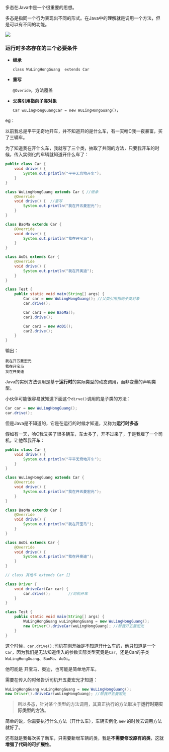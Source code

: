 多态在Java中是一个很重要的思想。

多态是指同一个行为表现出不同的形式。在Java中的理解就是调用一个方法，但是可以有不同的功能。

![](https://blog-1253198264.cos.ap-guangzhou.myqcloud.com/image-20210112164950977.png)



### 运行时多态存在的三个必要条件

- **继承**  

  `class WuLingHongGuang  extends Car` 

- **重写**

  `@Overide`，方法覆盖

- **父类引用指向子类对象** 

  `Car wuLingHongGuangCar = new WuLingHongGuang();`

  

eg：

以前我总是平平无奇地开车，并不知道开的是什么车，有一天哈C我一夜暴富，买了三辆车。

为了知道我在开什么车，我就写了三个类，抽取了共同的方法，只要我开车的时候，传入实例化的车辆就知道开什么车了：

```java
public class Car {
    void drive() {
        System.out.println("平平无奇地开车");
    }
}

class WuLingHongGuang extends Car { //继承
    @Override
    void drive() {	//重写
        System.out.println("我在开五菱宏光");
    }
}

class BaoMa extends Car {
    @Override
    void drive() {
        System.out.println("我在开宝马");
    }
}

class AoDi extends Car {
    @Override
    void drive() {
        System.out.println("我在开奥迪");
    }
}

class Test {
    public static void main(String[] args) {
        Car car = new WuLingHongGuang(); //父类引用指向子类对象
        car.drive();

        Car car1 = new BaoMa();
        car1.drive();

        Car car2 = new AoDi();
        car2.drive();
    }
}
```

输出：

```
我在开五菱宏光
我在开宝马
我在开奥迪
```

Java的实例方法调用是基于**运行时**的实际类型的动态调用，而非变量的声明类型。

小伙伴可能很容易就知道下面这个`dirve()`调用的是子类的方法：

```java
Car car = new WuLingHongGuang();
car.drive(); 
```

但是Java是不知道的，它是在运行的时候才知道，又称为**运行时多态**



假如有一天，哈C我又买了很多辆车，车太多了，开不过来了，于是我雇了一个司机，让他帮我开车：

```java
public class Car {
    void drive() {
        System.out.println("平平无奇地开车");
    }
}

class WuLingHongGuang extends Car {
    @Override
    void drive() {
        System.out.println("我在开五菱宏光");
    }
}

class BaoMa extends Car {
    @Override
    void drive() {
        System.out.println("我在开宝马");
    }
}

class AoDi extends Car {
    @Override
    void drive() {
        System.out.println("我在开奥迪");
    }
}

// class 其他车 extends Car {}

class Driver {
    void driveCar(Car car) {
        car.drive();		//司机开车
    }
}

class Test {
    public static void main(String[] args) {
        WuLingHongGuang wuLingHongGuang = new WuLingHongGuang();
        new Driver().driveCar(wuLingHongGuang); //帮我开五菱宏光
    }
}
```

这个时候，`car.drive();`司机在刚开始是不知道开什么车的，他只知道是一个`Car`，因为我们是无法知道传入的参数实际类型究竟是`Car`，还是Car的子类`WuLingHongGuang`、`BaoMa`、`AoDi`。



他可能是 开宝马、奥迪，也可能是简单地开车。



需要在传入的时候告诉司机开五菱宏光才知道：

```java
WuLingHongGuang wuLingHongGuang = new WuLingHongGuang();
new Driver().driveCar(wuLingHongGuang); //帮我开五菱宏光
```

> 所以多态，针对某个类型的方法调用，其真正执行的方法取决于**运行时期实际类型的方法**。

简单的说，你需要执行什么方法（开什么车），车辆实例化 `new` 的时候去调用方法就好了。

还有就是我每次买了新车，只需要新增车辆的类，我是**不需要修改原有的类**，这就**增强了代码的可扩展性**。

